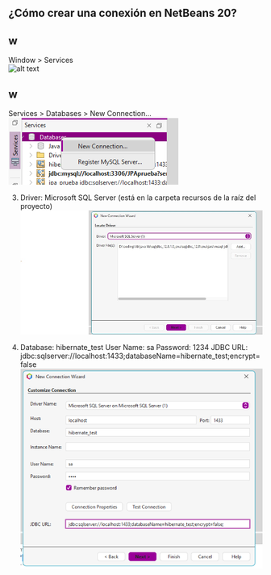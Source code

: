 ## ¿Cómo crear una conexión en NetBeans 20?

## w
Window > Services   
![alt text](recursos/services_readme.jpg)

## w
Services > Databases > New Connection...
![alt text](recursos/databases_readme.png)

3.
    Driver: Microsoft SQL Server (está en la carpeta recursos de la raíz del proyecto)
    ![alt text](recursos/nueva_conexion_readme.jpg)

4. 
    Database: hibernate_test
    User Name: sa
    Password: 1234
    JDBC URL: jdbc:sqlserver://localhost:1433;databaseName=hibernate_test;encrypt=false
    ![alt text](recursos/conexion_readme.png)